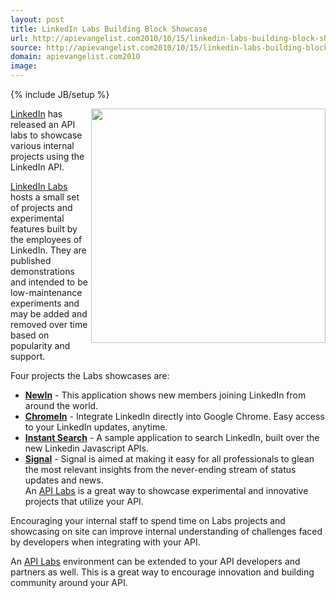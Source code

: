 ```yaml
---
layout: post
title: LinkedIn Labs Building Block Showcase
url: http://apievangelist.com2010/10/15/linkedin-labs-building-block-showcase/
source: http://apievangelist.com2010/10/15/linkedin-labs-building-block-showcase/
domain: apievangelist.com2010
image: 
---
```

{% include JB/setup %}
<img src="http://kinlane-productions.s3.amazonaws.com/api-evangelist/linkedin-labs.PNG" alt="" width="375" align="right" /><a href="http://blog.linkedin.com/2010/10/13/linkedin-labs/">LinkedIn</a> has released an API labs to showcase various internal projects using the LinkedIn API.<p></p>
<a href="http://www.linkedinlabs.com/">LinkedIn Labs</a> hosts a small set of projects and experimental features built by the employees of LinkedIn. They are published demonstrations and intended to be low-maintenance experiments and may be added and removed over time based on popularity and support.<p></p>
Four projects the Labs showcases are:
<ul class="mainlist">
	<li><a href="http://www.linkedinlabs.com/newin"><strong>NewIn</strong></a> - This application shows new members joining LinkedIn from around the world.</li>
	<li><a href="http://www.linkedinlabs.com/chromein"><strong>ChromeIn</strong></a> - Integrate LinkedIn directly into Google Chrome. Easy access to your LinkedIn updates, anytime.</li>
	<li><a href="http://www.linkedinlabs.com/instantsearch"><strong>Instant Search</strong></a> - A sample application to search LinkedIn, built over the new Linkedin Javascript APIs.</li>
	<li><a href="http://www.linkedinlabs.com/signal"><strong>Signal</strong></a> - Signal is aimed at making it easy for all professionals to glean the most relevant insights from the never-ending stream of status updates and news.</li>
An <a href="http://www.apievangelist.com/ecosystem-building-blocks-detail.php?Building_Block_ID=164">API Labs</a> is a great way to showcase experimental and innovative projects that utilize your API.</ul>
Encouraging your internal staff to spend time on Labs projects and showcasing on site can improve internal understanding of challenges faced by developers when integrating with your API.<p></p>
An <a href="http://www.apievangelist.com/ecosystem-building-blocks-detail.php?Building_Block_ID=164">API Labs</a> environment can be extended to your API developers and partners as well.  This is a great way to encourage innovation and building community around your API.

